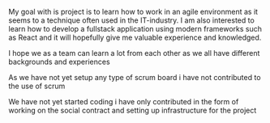My goal with is project is to learn how to work in an agile environment as it 
seems to a technique often used in the IT-industry. 
I am also interested to learn how to develop 
a fullstack application using modern frameworks such 
as React and it will hopefully give 
me valuable experience and knowledged. 

I hope we as a team can learn a lot from each other as we 
all have different backgrounds and experiences 

As we have not yet setup any type of scrum board i have 
not contributed to the use of scrum

We have not yet started coding i have only contributed in the form 
of working on the social contract and setting up infrastructure for the project 
